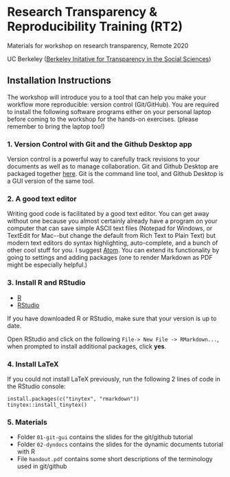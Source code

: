 # Research Transparency & Reproducibility Training (RT2)
Materials for workshop on research transparency, Remote 2020

UC Berkeley ([Berkeley Initative for Transparency in the Social Sciences](http://www.bitss.org))


## Installation Instructions
The workshop will introduce you to a tool that can help you make your workflow more reproducible: version control (Git/GitHub). You are required to install the following software programs either on your personal laptop before coming to the workshop for the hands-on exercises. (please remember to bring the laptop too!)

### 1. Version Control with Git and the Github Desktop app

Version control is a powerful way to carefully track revisions to your documents as well as to manage collaboration. Git and Github Desktop are packaged together [here](https://desktop.github.com/). Git is the command line tool, and Github Desktop is a GUI version of the same tool.


### 2. A good text editor

Writing good code is facilitated by a good text editor. You can get away without one because you almost certainly already have a program on your computer that can save simple ASCII text files (Notepad for Windows, or TextEdit for Mac--but change the default from Rich Text to Plain Text) but modern text editors do syntax highlighting, auto-complete, and a bunch of other cool stuff for you. I suggest [Atom](http://atom.io). You can extend its functionality by going to settings and adding packages (one to render Markdown as PDF might be especially helpful.)  


### 3. Install R and RStudio  
- [R](https://cloud.r-project.org/)  
- [RStudio](https://www.rstudio.com/products/rstudio/download/#download)

If you have downloaded R or RStudio, make sure that your version is up to date.

Open RStudio and click on the following `File-> New File -> RMarkdown...`, when prompted to install additional packages, click **yes**.  

### 4. Install LaTeX
If you could not install LaTeX previously, run the following 2 lines of code in the RStudio console:  

`install.packages(c("tinytex", "rmarkdown"))`  
`tinytex::install_tinytex()`


### 5. Materials
  - Folder `01-git-gui` contains the slides for the git/github tutorial  
  - Folder `02-dyndocs` contains the slides for the dynamic documents tutorial with R  
  - File `handout.pdf` contains some short descriptions of the terminology used in git/github
